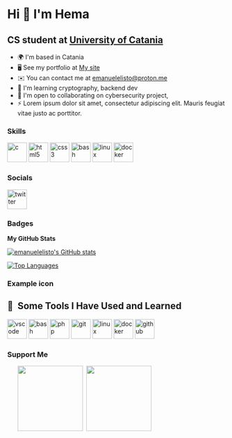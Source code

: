 Hi 👋 I'm Hema
===============================

CS student at [University of Catania](unict.it)
----------

* 🌍  I'm based in Catania
* 🖥️  See my portfolio at [My site](http://adadssaf)
* ✉️  You can contact me at [emanuelelisto@proton.me](mailto:emanuelelisto@proton.me)
* 🧠  I'm learning cryptography, backend dev 
* 🤝  I'm open to collaborating on cybersecurity project,
* ⚡  Lorem ipsum dolor sit amet, consectetur adipiscing elit. Mauris feugiat vitae justo ac porttitor. 

### Skills
<p align="left"> 
<img src="https://cdn.jsdelivr.net/gh/devicons/devicon/icons/c/c-original.svg" alt="c" width="45" height="45"/>
<img src="https://cdn.jsdelivr.net/gh/devicons/devicon/icons/html5/html5-original.svg" alt="html5" width="45" height="45"/>
<img src="https://cdn.jsdelivr.net/gh/devicons/devicon/icons/css3/css3-original.svg" alt="css3" width="45" height="45"/>
<img src="https://cdn.jsdelivr.net/gh/devicons/devicon/icons/bash/bash-original.svg" alt="bash" width="45" height="45"/>
<img src="https://cdn.jsdelivr.net/gh/devicons/devicon/icons/linux/linux-original.svg" alt="linux" width="45" height="45"/>
<img src="https://cdn.jsdelivr.net/gh/devicons/devicon/icons/docker/docker-original.svg" alt="docker" width="45" height="45"/>
</a></p>

### Socials
<a href="https://twitter.com/Lambda_H3m4">
  <img src="https://cdn.jsdelivr.net/gh/devicons/devicon/icons/twitter/twitter-original.svg" alt="twitter" width="45" height="45"/>
</a>



### Badges

<b>My GitHub Stats</b>

<a href="http://www.github.com/emanuelelisto"><img src="https://github-readme-stats.vercel.app/api?username=emanuelelisto&show_icons=true&hide=&count_private=true&title_color=0891b2&text_color=ffffff&icon_color=0891b2&bg_color=1c1917&hide_border=true&show_icons=true" alt="emanuelelisto's GitHub stats" /></a>

<a href="https://github.com/emanuelelisto" align="left"><img src="https://github-readme-stats.vercel.app/api/top-langs/?username=emanuelelisto&langs_count=10&title_color=0891b2&text_color=ffffff&icon_color=0891b2&bg_color=1c1917&hide_border=true&locale=en&custom_title=Top%20%Languages" alt="Top Languages" /></a>

### Example icon 
<h2> 🚀 &nbsp;Some Tools I Have Used and Learned</h2>
<p align="left">
<img src="https://cdn.jsdelivr.net/gh/devicons/devicon/icons/vscode/vscode-original.svg" alt="vscode" width="45" height="45"/>
<img src="https://cdn.jsdelivr.net/gh/devicons/devicon/icons/bash/bash-original.svg" alt="bash" width="45" height="45"/>
<img src="https://cdn.jsdelivr.net/gh/devicons/devicon/icons/php/php-original.svg" alt="php" width="45" height="45"/>
<img src="https://cdn.jsdelivr.net/gh/devicons/devicon/icons/git/git-original.svg" alt="git" width="45" height="45"/>
<img src="https://cdn.jsdelivr.net/gh/devicons/devicon/icons/linux/linux-original.svg" alt="linux" width="45" height="45"/>
<img src="https://cdn.jsdelivr.net/gh/devicons/devicon/icons/docker/docker-original.svg" alt="docker" width="45" height="45"/>
<img src="https://cdn.jsdelivr.net/gh/devicons/devicon/icons/github/github-original.svg" alt="github" width="45" height="45"/>
  
</p>

### Support Me

<ul style="list-style-type: none; margin: 0;">

<li style="display: inline-block; margin-right: 0.25rem;"><a href="https://www.buymeacoffee.com/ema"><img src="https://cdn.buymeacoffee.com/buttons/v2/default-yellow.png" width="150"/></a></li>

<li style="display: inline-block; margin-right: 0.25rem;"><a href="https://www.ko-fi.com/ema"><img src="https://storage.ko-fi.com/cdn/kofi2.png?v=3" width="150"/></a></li>

</ul>
